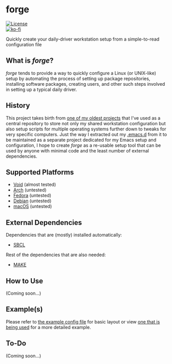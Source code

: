 # forge

[![License](https://img.shields.io/github/license/myTerminal/forge.svg)](https://opensource.org/licenses/MIT)  
[![ko-fi](https://ko-fi.com/img/githubbutton_sm.svg)](https://ko-fi.com/Y8Y5E5GL7)

Quickly create your daily-driver workstation setup from a simple-to-read configuration file

## What is *forge*?

*forge* tends to provide a way to quickly configure a Linux (or UNIX-like) setup by automating the process of setting up package repositories, installing software packages, creating users, and other such steps involved in setting up a typical daily driver.

## History

This project takes birth from [one of my oldest projects](https://github.com/myTerminal/dotfiles) that I've used as a central repository to store not only my shared workstation configuration but also setup scripts for multiple operating systems further down to tweaks for very specific computers. Just the way I extracted out my [.emacs.d](https://github.com/myTerminal/.emacs.d) from it to be maintained as a separate project dedicated for my Emacs setup and configuration, I hope to create *forge* as a re-usable setup tool that can be used by anyone with minimal code and the least number of external dependencies.

## Supported Platforms

- [Void](https://voidlinux.org) (almost tested)
- [Arch](https://archlinux.org) (untested)
- [Fedora](https://getfedora.org) (untested)
- [Debian](https://www.debian.org) (untested)
- [macOS](https://www.apple.com/macos) (untested)

## External Dependencies

Dependencies that are (mostly) installed automatically:

- [SBCL](http://www.sbcl.org)

Rest of the dependencies that are also needed:

- [MAKE](https://www.gnu.org/software/make)

## How to Use

(Coming soon...)

## Example(s)

Please refer to [the example config file](example/forge-config.lisp) for basic layout or view [one that is being used](https://github.com/myTerminal/dotfiles/blob/master/.setup/forge-config.lisp) for a more detailed example.

## To-Do

(Coming soon...)
